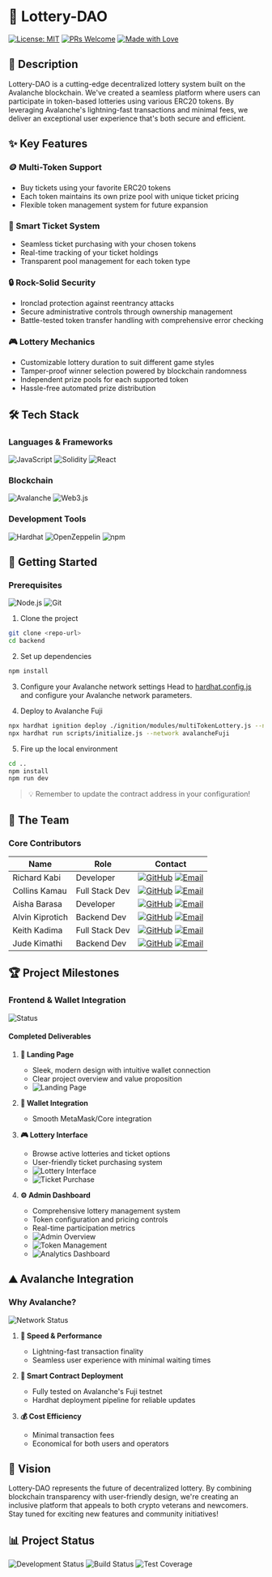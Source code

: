 # 🎲 Lottery-DAO

[![License: MIT](https://img.shields.io/badge/License-MIT-yellow.svg)](https://opensource.org/licenses/MIT)
[![PRs Welcome](https://img.shields.io/badge/PRs-welcome-brightgreen.svg?style=flat)](http://makeapullrequest.com)
[![Made with Love](https://img.shields.io/badge/Made%20with-❤️-red.svg)](https://github.com/your-username/lottery-dao)

## 🌟 Description
Lottery-DAO is a cutting-edge decentralized lottery system built on the Avalanche blockchain. We've created a seamless platform where users can participate in token-based lotteries using various ERC20 tokens. By leveraging Avalanche's lightning-fast transactions and minimal fees, we deliver an exceptional user experience that's both secure and efficient.

## ✨ Key Features

### 🪙 Multi-Token Support
- Buy tickets using your favorite ERC20 tokens
- Each token maintains its own prize pool with unique ticket pricing
- Flexible token management system for future expansion

### 🎫 Smart Ticket System
- Seamless ticket purchasing with your chosen tokens
- Real-time tracking of your ticket holdings
- Transparent pool management for each token type

### 🔒 Rock-Solid Security
- Ironclad protection against reentrancy attacks
- Secure administrative controls through ownership management
- Battle-tested token transfer handling with comprehensive error checking

### 🎮 Lottery Mechanics
- Customizable lottery duration to suit different game styles
- Tamper-proof winner selection powered by blockchain randomness
- Independent prize pools for each supported token
- Hassle-free automated prize distribution

## 🛠️ Tech Stack

### Languages & Frameworks
![JavaScript](https://img.shields.io/badge/JavaScript-F7DF1E?style=for-the-badge&logo=javascript&logoColor=black)
![Solidity](https://img.shields.io/badge/Solidity-363636?style=for-the-badge&logo=solidity&logoColor=white)
![React](https://img.shields.io/badge/React-20232A?style=for-the-badge&logo=react&logoColor=61DAFB)

### Blockchain
![Avalanche](https://img.shields.io/badge/Avalanche-E84142?style=for-the-badge&logo=avalanche&logoColor=white)
![Web3.js](https://img.shields.io/badge/Web3.js-F16822?style=for-the-badge&logo=web3.js&logoColor=white)

### Development Tools
![Hardhat](https://img.shields.io/badge/Hardhat-FFF100?style=for-the-badge&logo=hardhat&logoColor=black)
![OpenZeppelin](https://img.shields.io/badge/OpenZeppelin-4E5EE4?style=for-the-badge&logo=OpenZeppelin&logoColor=white)
![npm](https://img.shields.io/badge/npm-CB3837?style=for-the-badge&logo=npm&logoColor=white)

## 🚀 Getting Started

### Prerequisites
![Node.js](https://img.shields.io/badge/Node.js-339933?style=for-the-badge&logo=nodedotjs&logoColor=white)
![Git](https://img.shields.io/badge/Git-F05032?style=for-the-badge&logo=git&logoColor=white)

1. Clone the project
```bash
git clone <repo-url>
cd backend
```

2. Set up dependencies
```bash
npm install
```

3. Configure your Avalanche network settings
Head to [hardhat.config.js](./backend/hardhat.config.js) and configure your Avalanche network parameters.

4. Deploy to Avalanche Fuji
```bash
npx hardhat ignition deploy ./ignition/modules/multiTokenLottery.js --network avalancheFuji
npx hardhat run scripts/initialize.js --network avalancheFuji
```

5. Fire up the local environment
```bash
cd ..
npm install
npm run dev
```

> 💡 Remember to update the contract address in your configuration!

## 👥 The Team

### Core Contributors
| Name | Role | Contact |
|------|------|---------|
| Richard Kabi | Developer | [![GitHub](https://img.shields.io/badge/GitHub-NebulaScout-181717?style=flat&logo=github)](https://github.com/NebulaScout) [![Email](https://img.shields.io/badge/Email-kabirichard27%40gmail.com-EA4335?style=flat&logo=gmail)](mailto:kabirichard27@gmail.com) |
| Collins Kamau | Full Stack Dev | [![GitHub](https://img.shields.io/badge/GitHub-JBcollo1-181717?style=flat&logo=github)](https://github.com/JBcollo1) [![Email](https://img.shields.io/badge/Email-jbcollins254%40gmail.com-EA4335?style=flat&logo=gmail)](mailto:jbcollins254@gmail.com) |
| Aisha Barasa | Developer | [![GitHub](https://img.shields.io/badge/GitHub-Aisha--Barasa-181717?style=flat&logo=github)](https://github.com/Aisha-Barasa) [![Email](https://img.shields.io/badge/Email-aishabarasa19%40gmail.com-EA4335?style=flat&logo=gmail)](mailto:aishabarasa19@gmail.com) |
| Alvin Kiprotich | Backend Dev | [![GitHub](https://img.shields.io/badge/GitHub-AlvinKiprotich--dev-181717?style=flat&logo=github)](https://github.com/AlvinKiprotich-dev) [![Email](https://img.shields.io/badge/Email-alvinkiprotichkipchoge%40gmail.com-EA4335?style=flat&logo=gmail)](mailto:alvinkiprotichkipchoge@gmail.com) |
| Keith Kadima | Full Stack Dev | [![GitHub](https://img.shields.io/badge/GitHub-tufstraka-181717?style=flat&logo=github)](https://github.com/tufstraka) [![Email](https://img.shields.io/badge/Email-keithkadima%40gmail.com-EA4335?style=flat&logo=gmail)](mailto:keithkadima@gmail.com) |
| Jude Kimathi | Backend Dev | [![GitHub](https://img.shields.io/badge/GitHub-jxkimathi-181717?style=flat&logo=github)](https://github.com/jxkimathi) [![Email](https://img.shields.io/badge/Email-judekimathii%40gmail.com-EA4335?style=flat&logo=gmail)](mailto:judekimathii@gmail.com) |

## 🏆 Project Milestones

### Frontend & Wallet Integration
![Status](https://img.shields.io/badge/Status-Completed-success?style=for-the-badge)

#### Completed Deliverables
1. **💫 Landing Page**
   - Sleek, modern design with intuitive wallet connection
   - Clear project overview and value proposition
   - ![Landing Page](https://github.com/user-attachments/assets/ba6f5807-9237-4b56-842e-4979ef8cd91f)

2. **👛 Wallet Integration**
   - Smooth MetaMask/Core integration
3. **🎮 Lottery Interface**
   - Browse active lotteries and ticket options
   - User-friendly ticket purchasing system
   - ![Lottery Interface](https://github.com/user-attachments/assets/57976104-a487-46c8-a6e9-31cc2bb30af0)
   - ![Ticket Purchase](https://github.com/user-attachments/assets/a24f5a53-f655-483f-9042-80f8a47d9737)

4. **⚙️ Admin Dashboard**
   - Comprehensive lottery management system
   - Token configuration and pricing controls
   - Real-time participation metrics
   - ![Admin Overview](https://github.com/user-attachments/assets/016f7bd2-0492-4ffd-b2e8-55f81b6ce89d)
   - ![Token Management](https://github.com/user-attachments/assets/b3e777a3-9b3b-4332-834f-f7640ade8b6d)
   - ![Analytics Dashboard](https://github.com/user-attachments/assets/9409ba6e-2a60-4ae8-a759-3a3b13a52923)

## ⛰️ Avalanche Integration

### Why Avalanche?
![Network Status](https://img.shields.io/badge/Network-Active-success?style=for-the-badge&logo=avalanche)

1. **🚄 Speed & Performance**
   - Lightning-fast transaction finality
   - Seamless user experience with minimal waiting times

2. **📝 Smart Contract Deployment**
   - Fully tested on Avalanche's Fuji testnet
   - Hardhat deployment pipeline for reliable updates

3. **💰 Cost Efficiency**
   - Minimal transaction fees
   - Economical for both users and operators

## 🔮 Vision
Lottery-DAO represents the future of decentralized lottery. By combining blockchain transparency with user-friendly design, we're creating an inclusive platform that appeals to both crypto veterans and newcomers. Stay tuned for exciting new features and community initiatives!

## 📊 Project Status
![Development Status](https://img.shields.io/badge/Status-Active-success?style=for-the-badge)
![Build Status](https://img.shields.io/badge/Build-Passing-success?style=for-the-badge)
![Test Coverage](https://img.shields.io/badge/Coverage-85%25-green?style=for-the-badge)

